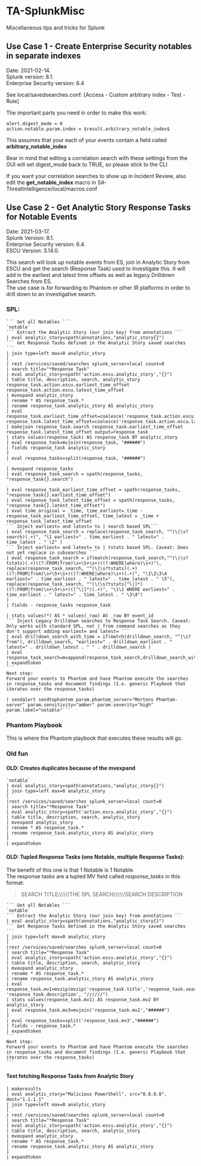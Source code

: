 # TA-SplunkMisc
Miscellaneous tips and tricks for Splunk

## Use Case 1 - Create Enterprise Security notables in separate indexes
Date: 2021-02-14.  
Splunk version: 8.1.  
Enterprise Security version: 6.4

See local/savedsearches.conf: [Access - Custom arbitrary index - Test - Rule]

The important parts you need in order to make this work:

	alert.digest_mode = 0
	action.notable.param.index = $result.arbitrary_notable_index$

This assumes that your each of your events contain a field called **arbitrary_notable_index**

Bear in mind that editing a correlation search with these settings from the GUI will set digest_mode back to TRUE, so please stick to the CLI

If you want your correlation searches to show up in Incident Review, also edit the **get_notable_index** macro in SA-ThreatIntelligence/local/macros.conf

## Use Case 2 - Get Analytic Story Response Tasks for Notable Events
Date: 2021-03-17.  
Splunk Version: 8.1.  
Enterprise Security version: 6.4.  
ESCU Version: 3.14.0.  

This search will look up notable events from ES, join in Analytic Story from ESCU and get the search (Response Task) used to Investigate this. 
It will add in the earliest and latest time offsets as well as legacy Drilldown Searches from ES.  
The use case is for forwarding to Phantom or other IR platforms in order to drill down to an investigative search.

### SPL:
	``` Get all Notables ```
	`notable`
	``` Extract the Analytic Story (our join key) from annotations ```
	| eval analytic_story=spath(annotations,"analytic_story{}")
	``` Get Response Tasks defined in the Analytic Story saved searches ```
	| join type=left max=0 analytic_story 
	[
	| rest /services/saved/searches splunk_server=local count=0 
	| search title="*Response Task" 
	| eval analytic_story=spath('action.escu.analytic_story',"{}")
	| table title, description, search, analytic_story response_task.action.escu.earliest_time_offset response_task.action.escu.latest_time_offset
	| mvexpand analytic_story 
	| rename * AS response_task.* 
	| rename response_task.analytic_story AS analytic_story 
	| eval response_task.earliest_time_offset=coalesce('response_task.action.escu.earliest_time_offset',"86400"), response_task.latest_time_offset=coalesce('response_task.action.escu.latest_time_offset',"0")
	| makejson response_task.search response_task.earliest_time_offset response_task.latest_time_offset output=response_task
	| stats values(response_task) AS response_task BY analytic_story
	| eval response_task=mvjoin(response_task, "######")
	| fields response_task analytic_story
	] 
	| eval response_tasks=split(response_task, "######")

	| mvexpand response_tasks
	| eval response_task_search = spath(response_tasks, "response_task{}.search")

	| eval response_task_earliest_time_offset = spath(response_tasks, "response_task{}.earliest_time_offset")
	| eval response_task_latest_time_offset = spath(response_tasks, "response_task{}.latest_time_offset")
	| eval time_original = _time, time_earliest=_time - response_task_earliest_time_offset, time_latest = _time + response_task_latest_time_offset
	``` Inject earliest= and latest= to | search based SPL```
	| eval response_task_search = replace(response_task_search, "^(\|\s?search)(.+)", "\1 earliest=" . time_earliest . " latest=" . time_latest . " \2" )
	``` Inject earliest= and latest= to | tstats based SPL. Caveat: Does not yet replace in subsearches ```
	| eval response_task_search = if(match(response_task_search,"^(\|\s?tstats)(.+)((?:FROM|from)\s+\S+\s+)((?:WHERE|where)\s+)"), 
	replace(response_task_search, "^(\|\s?tstats)(.+)((?:FROM|from)\s+\S+\s+)((?:WHERE|where)\s+)(.+)", "\1\2\3\4 earliest=" . time_earliest . " latest=" . time_latest . " \5"), 
	replace(response_task_search, "^(\|\s?tstats[^\|]*)((?:FROM|from)\s+\S+\s+)([^\|]*)(.+)", "\1\2 WHERE earliest=" . time_earliest . " latest=" . time_latest . " \3\4")
	)
	| fields - response_tasks response_task

	| stats values(*) AS * values(_raw) AS _raw BY event_id
	``` Inject Legacy Drilldown searches to Response Task Search. Caveat: Only works with standard SPL, not | from command searches as they don't support adding earliest= and latest= ```
	| eval drilldown_search_with_time = if(match(drilldown_search, "^|\s?from"), drilldown_search, "earliest=" . drilldown_earliest . " latest=" . drilldown_latest . " " . drilldown_search )
	| eval response_task_search=mvappend(response_task_search,drilldown_search_with_time)
	| expandtoken
	``` 
	Next step:
	Forward your events to Phantom and have Phantom execute the searches in response_tasks and document findings (I.e. generic Playbook that iterates over the response_tasks)
	
	| sendalert sendtophantom param.phantom_server="Mortens Phantom-server" param.sensitivity="amber" param.severity="high" param.label="notable"```
	
	
### Phantom Playbook
This is where the Phantom playbook that executes these results will go.

### Old fun

#### OLD: Creates duplicates because of the mvexpand
	`notable`
	| eval analytic_story=spath(annotations,"analytic_story{}")
	| join type=left max=0 analytic_story
	[
	|rest /services/saved/searches splunk_server=local count=0
	| search title="*Response Task"
	| eval analytic_story=spath('action.escu.analytic_story',"{}")
	| table title, description, search, analytic_story
	| mvexpand analytic_story
	| rename * AS response_task.*
	| rename response_task.analytic_story AS analytic_story
	]
	| expandtoken


#### OLD: Tupled Response Tasks (one Notable, multiple Response Tasks):
The benefit of this one is that 1 Notable is 1 Notable.  
The response tasks are a tupled MV field called *response_tasks* in this format:

> SEARCH TITLE//////THE SPL SEARCH//////SEARCH DESCRIPTION


	``` Get all Notables ```
	`notable`
	``` Extract the Analytic Story (our join key) from annotations ```
	| eval analytic_story=spath(annotations,"analytic_story{}")
	``` Get Response Tasks defined in the Analytic Story saved searches ```
	| join type=left max=0 analytic_story
	[
	|rest /services/saved/searches splunk_server=local count=0
	| search title="*Response Task"
	| eval analytic_story=spath('action.escu.analytic_story',"{}")
	| table title, description, search, analytic_story
	| mvexpand analytic_story
	| rename * AS response_task.*
	| rename response_task.analytic_story AS analytic_story
	| eval response_task.mv1=mvzip(mvzip('response_task.title','response_task.search',"//////"), 'response_task.description', "//////")
	| stats values(response_task.mv1) AS response_task.mv2 BY analytic_story
	| eval response_task.mv3=mvjoin('response_task.mv2',"######")
	]
	| eval response_tasks=split('response_task.mv3',"######")
	| fields - response_task.*
	| expandtoken
	``` 
	Next step:
	Forward your events to Phantom and have Phantom execute the searches in response_tasks and document findings (I.e. generic Playbook that iterates over the response_tasks)
	```
	


#### Test fetching Response Tasks from Analytic Story

	| makeresults 
	| eval analytic_story="Malicious PowerShell", src="8.8.8.8", dest="1.1.1.1" 
	| join type=left max=0 analytic_story 
	[
	| rest /services/saved/searches splunk_server=local count=0 
	| search title="*Response Task" 
	| eval analytic_story=spath('action.escu.analytic_story',"{}")
	| table title, description, search, analytic_story
	| mvexpand analytic_story 
	| rename * AS response_task.* 
	| rename response_task.analytic_story AS analytic_story 
	] 
	| expandtoken
